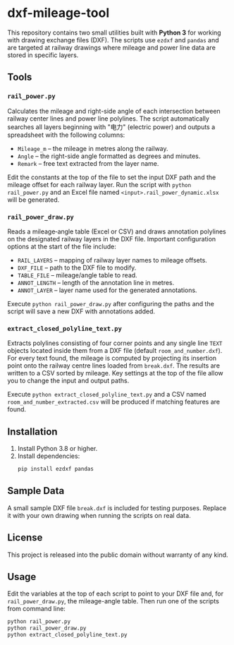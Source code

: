 # dxf-mileage-tool

This repository contains two small utilities built with **Python 3** for working with
drawing exchange files (DXF). The scripts use `ezdxf` and `pandas` and are
targeted at railway drawings where mileage and power line data are stored in
specific layers.

## Tools

### `rail_power.py`
Calculates the mileage and right-side angle of each intersection between railway
center lines and power line polylines. The script automatically searches all
layers beginning with "电力" (electric power) and outputs a spreadsheet with the
following columns:

- `Mileage_m` – the mileage in metres along the railway.
- `Angle` – the right-side angle formatted as degrees and minutes.
- `Remark` – free text extracted from the layer name.

Edit the constants at the top of the file to set the input DXF path and the
mileage offset for each railway layer. Run the script with `python rail_power.py`
and an Excel file named `<input>.rail_power_dynamic.xlsx` will be generated.

### `rail_power_draw.py`
Reads a mileage‑angle table (Excel or CSV) and draws annotation polylines on the
designated railway layers in the DXF file. Important configuration options at the
start of the file include:

- `RAIL_LAYERS` – mapping of railway layer names to mileage offsets.
- `DXF_FILE` – path to the DXF file to modify.
- `TABLE_FILE` – mileage/angle table to read.
- `ANNOT_LENGTH` – length of the annotation line in metres.
- `ANNOT_LAYER` – layer name used for the generated annotations.

Execute `python rail_power_draw.py` after configuring the paths and the script
will save a new DXF with annotations added.


### `extract_closed_polyline_text.py`
Extracts polylines consisting of four corner points and any single line `TEXT`
objects located inside them from a DXF file (default `room_and_number.dxf`).
For every text found, the mileage is computed by projecting its insertion point
onto the railway centre lines loaded from `break.dxf`. The results are written
to a CSV sorted by mileage. Key settings at the top of the file allow you to
change the input and output paths.

Execute `python extract_closed_polyline_text.py` and a CSV named
`room_and_number_extracted.csv` will be produced if matching features are
found.

## Installation
1. Install Python 3.8 or higher.
2. Install dependencies:
   ```bash
   pip install ezdxf pandas
   ```

## Sample Data
A small sample DXF file `break.dxf` is included for testing purposes. Replace it
with your own drawing when running the scripts on real data.

## License
This project is released into the public domain without warranty of any kind.


## Usage
Edit the variables at the top of each script to point to your DXF file and, for
`rail_power_draw.py`, the mileage-angle table. Then run one of the scripts from
command line:
```bash
python rail_power.py
python rail_power_draw.py
python extract_closed_polyline_text.py

